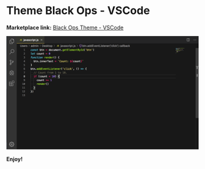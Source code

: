 # Theme Black Ops - VSCode

**Marketplace link:** [Black Ops Theme - VSCode](https://marketplace.visualstudio.com/items?itemName=chrisgfortes.theme-black-ops-vscode)

![VSCode Black Ops Theme](./images/javascript.png)

**Enjoy!**
